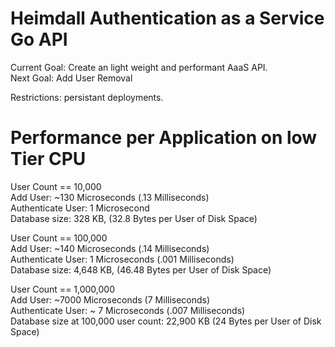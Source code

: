 # Heimdall Authentication as a Service Go API
Current Goal: Create an light weight and performant AaaS API.  
Next Goal: Add User Removal  
  
Restrictions: persistant deployments.  
  
# Performance per Application on low Tier CPU  
User Count == 10,000  
Add User: ~130 Microseconds (.13 Milliseconds)  
Authenticate User: 1 Microsecond  
Database size: 328 KB, (32.8 Bytes per User of Disk Space)  
  
  
User Count == 100,000  
Add User: ~140 Microseconds (.14 Milliseconds)  
Authenticate User: 1 Microseconds (.001 Milliseconds)  
Database size: 4,648 KB, (46.48 Bytes per User of Disk Space)  
  
  
User Count == 1,000,000  
Add User: ~7000 Microseconds (7 Milliseconds)  
Authenticate User: ~ 7 Microseconds (.007 Milliseconds)  
Database size at 100,000 user count: 22,900 KB (24 Bytes per User of Disk Space)  
